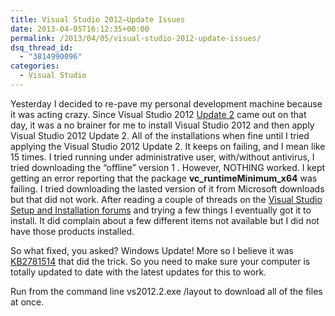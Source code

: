 ```yaml
---
title: Visual Studio 2012–Update Issues
date: 2013-04-05T16:12:35+00:00
permalink: /2013/04/05/visual-studio-2012-update-issues/
dsq_thread_id:
  - "3814990096"
categories:
  - Visual Studio
---
```

Yesterday I decided to re-pave my personal development machine because it was acting crazy.  Since Visual Studio 2012 [Update 2](http://www.microsoft.com/en-us/download/details.aspx?id=38188) came out on that day, it was a no brainer for me to install Visual Studio 2012 and then apply Visual Studio 2012 Update 2.  All of the installations when fine until I tried applying the Visual Studio 2012 Update 2.  It keeps on failing, and I mean like 15 times.  I tried running under administrative user, with/without antivirus, I tried downloading the “offline” version 1 .   However, NOTHING worked.  I kept getting an error reporting that the package **vc_runtimeMinimum_x64** was failing.  I tried downloading the lasted version of it from Microsoft downloads but that did not work. After reading a couple of threads on the [Visual Studio Setup and Installation forums](http://social.msdn.microsoft.com/Forums/en-US/vssetup/threads?WT.mc_id=DOP-MVP-4024623) and trying a few things I eventually got it to install. It did complain about a few different items not available but I did not have those products installed.

So what fixed, you asked? Windows Update!  More so I believe it was [KB2781514](http://support.microsoft.com/kb/2781514/en-us) that did the trick. So you need to make sure your computer is totally updated to date with the latest updates for this to work.

Run from the command line vs2012.2.exe /layout to download all of the files at once.